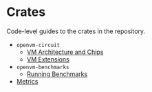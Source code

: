 # Crates

Code-level guides to the crates in the repository.

- `openvm-circuit`
  - [VM Architecture and Chips](./vm.md)
  - [VM Extensions](./vm-extensions.md)
- `openvm-benchmarks`
  - [Running Benchmarks](./benchmarks.md)
- [Metrics](./metrics.md)
